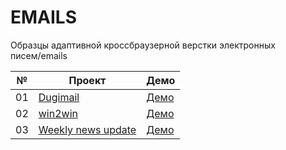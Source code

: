# EMAILS

Образцы адаптивной кроссбраузерной верстки электронных писем/emails

| №  | Проект                                                                                                     | Демо                                                    |
| -- | ---------------------------------------------------------------------------------------------------------- | ------------------------------------------------------- |
| 01 | [Dugimail](https://github.com/inteltone/emails/tree/master/dugimail)                                       | [Демо](https://inteltone.ru/emails/dugimail/)           |
| 02 | [win2win](https://github.com/inteltone/emails/tree/master/win2win)                                         | [Демо](https://inteltone.ru/emails/win2win/)            |
| 03 | [Weekly news update](https://github.com/inteltone/emails/tree/master/weekly-news-apdate)                   | [Демо](https://inteltone.ru/emails/weekly-news-update/) |
